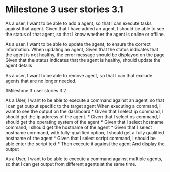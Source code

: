 # Milestone 3 user stories 3.1

As a user, I want to be able to add a agent, so that I can execute tasks against that agent.
		Given that I have added an agent, I should be able to see the status of that agent, so that I know whether the agent is online or offline.

As a user, I want to be able to update the agent, to ensure the correct information.
When  updating an agent, 
		Given that the status indicates that the agent is not healthy, the error message should be displayed on the page
		Given that the status indicates that the agent is healthy, should update the agent details


As a user, I want to be able to remove agent, so that I can that exclude agents that are no longer needed.

#Milestone 3 user stories 3.2

As a User, I want to be able to execute a command against an agent, so that I can get output specific to the target agent
When executing a command, I want to see the output on the dashboard
	* Given that I select ip command, I should get the ip address of the agent.
	* Given that I select os command, I should get the operating system of the agent
	* Given that I select hostname command, I should get the hostname of the agent
	* Given that I select hostname command, with fully-qualified option, I should get a  fully qualified hostname of the agent
	* Given that I select script command, I should be able enter the script text 
		* Then execute it against the agent And display the output


As a User, I want to be able to execute a command against multiple agents, so that I can get output from  different agents at the same time.

